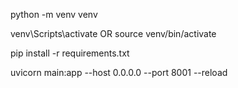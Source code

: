 python -m venv venv

venv\Scripts\activate
OR
source venv/bin/activate

pip install -r requirements.txt

uvicorn main:app --host 0.0.0.0 --port 8001 --reload
